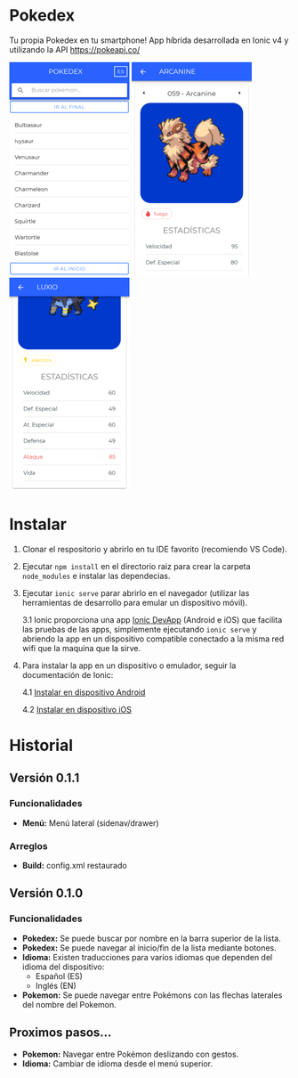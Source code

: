 # Pokedex

Tu propia Pokedex en tu smartphone!
App híbrida desarrollada en Ionic v4 y utilizando la API https://pokeapi.co/ 

![ Imagen de la lista ](https://github.com/Aingeru72/ionic-pokedex/blob/master/imagenes/pokedex.png)
![ Detalle del Pokémon ](https://github.com/Aingeru72/ionic-pokedex/blob/master/imagenes/pokemon-detalle.png)
![ Estadísticas del Pokémon ](https://github.com/Aingeru72/ionic-pokedex/blob/master/imagenes/pokemon-stats.png)

# Instalar

1. Clonar el respositorio y abrirlo en tu IDE favorito (recomiendo VS Code).
2. Ejecutar `npm install` en el directorio raiz para crear la carpeta `node_modules` e instalar las dependecias.
3. Ejecutar `ionic serve` parar abrirlo en el navegador (utilizar las herramientas de desarrollo para emular un dispositivo móvil).

   3.1 Ionic proporciona una app [Ionic DevApp](https://ionicframework.com/docs/appflow/devapp "Ionic DevApp") (Android e iOS) que facilita las pruebas de las apps, simplemente ejecutando `ionic serve` y abriendo la app en un dispositivo compatible conectado a la misma red wifi que la maquina que la sirve.  
4. Para instalar la app en un dispositivo o emulador, seguir la documentación de Ionic:

   4.1 [Instalar en dispositivo Android](https://ionicframework.com/docs/building/android)

   4.2 [Instalar en dispositivo iOS](https://ionicframework.com/docs/building/ios)  
   
# Historial

## Versión 0.1.1

### Funcionalidades

* **Menú:** Menú lateral (sidenav/drawer)

### Arreglos

* **Build:** config.xml restaurado

## Versión 0.1.0

### Funcionalidades

* **Pokedex:** Se puede buscar por nombre en la barra superior de la lista.
* **Pokedex:** Se puede navegar al inicio/fin de la lista mediante botones.
* **Idioma:** Existen traducciones para varios idiomas que dependen del idioma del dispositivo: 
    * Español (ES)
    * Inglés (EN)
* **Pokemon:** Se puede navegar entre Pokémons con las flechas laterales del nombre del Pokemon.

## Proximos pasos...

* **Pokemon:** Navegar entre Pokémon deslizando con gestos.
* **Idioma:** Cambiar de idioma desde el menú superior.
